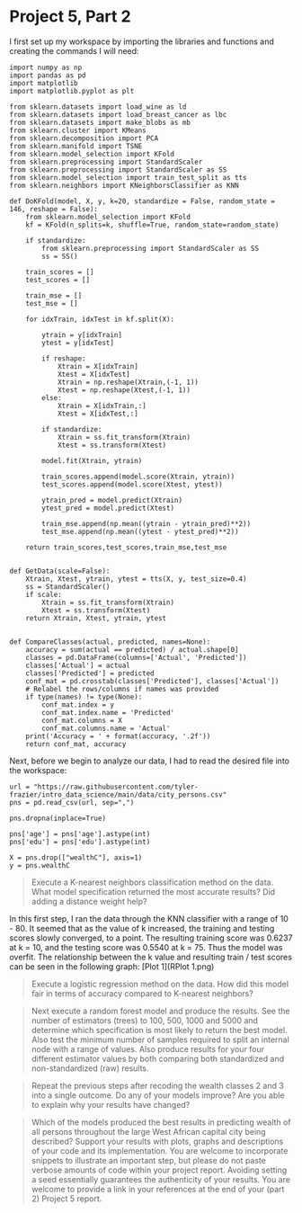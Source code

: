 # Project 5, Part 2

I first set up my workspace by importing the libraries and functions and creating the commands I will need:
```
import numpy as np
import pandas as pd
import matplotlib
import matplotlib.pyplot as plt

from sklearn.datasets import load_wine as ld
from sklearn.datasets import load_breast_cancer as lbc
from sklearn.datasets import make_blobs as mb
from sklearn.cluster import KMeans
from sklearn.decomposition import PCA
from sklearn.manifold import TSNE
from sklearn.model_selection import KFold
from sklearn.preprocessing import StandardScaler
from sklearn.preprocessing import StandardScaler as SS
from sklearn.model_selection import train_test_split as tts
from sklearn.neighbors import KNeighborsClassifier as KNN

def DoKFold(model, X, y, k=20, standardize = False, random_state = 146, reshape = False):
    from sklearn.model_selection import KFold
    kf = KFold(n_splits=k, shuffle=True, random_state=random_state)

    if standardize:
        from sklearn.preprocessing import StandardScaler as SS
        ss = SS()

    train_scores = []
    test_scores = []

    train_mse = []
    test_mse = []

    for idxTrain, idxTest in kf.split(X):
        
        ytrain = y[idxTrain]
        ytest = y[idxTest]
            
        if reshape:
            Xtrain = X[idxTrain]
            Xtest = X[idxTest]
            Xtrain = np.reshape(Xtrain,(-1, 1))
            Xtest = np.reshape(Xtest,(-1, 1))
        else:
            Xtrain = X[idxTrain,:]
            Xtest = X[idxTest,:]

        if standardize:
            Xtrain = ss.fit_transform(Xtrain)
            Xtest = ss.transform(Xtest)

        model.fit(Xtrain, ytrain)

        train_scores.append(model.score(Xtrain, ytrain))
        test_scores.append(model.score(Xtest, ytest))

        ytrain_pred = model.predict(Xtrain)
        ytest_pred = model.predict(Xtest)

        train_mse.append(np.mean((ytrain - ytrain_pred)**2))
        test_mse.append(np.mean((ytest - ytest_pred)**2))

    return train_scores,test_scores,train_mse,test_mse


def GetData(scale=False):
    Xtrain, Xtest, ytrain, ytest = tts(X, y, test_size=0.4)
    ss = StandardScaler()
    if scale:
        Xtrain = ss.fit_transform(Xtrain)
        Xtest = ss.transform(Xtest)
    return Xtrain, Xtest, ytrain, ytest


def CompareClasses(actual, predicted, names=None):
    accuracy = sum(actual == predicted) / actual.shape[0]
    classes = pd.DataFrame(columns=['Actual', 'Predicted'])
    classes['Actual'] = actual
    classes['Predicted'] = predicted
    conf_mat = pd.crosstab(classes['Predicted'], classes['Actual'])
    # Relabel the rows/columns if names was provided
    if type(names) != type(None):
        conf_mat.index = y
        conf_mat.index.name = 'Predicted'
        conf_mat.columns = X
        conf_mat.columns.name = 'Actual'
    print('Accuracy = ' + format(accuracy, '.2f'))
    return conf_mat, accuracy
```

Next, before we begin to analyze our data, I had to read the desired file into the workspace:
```
url = "https://raw.githubusercontent.com/tyler-frazier/intro_data_science/main/data/city_persons.csv"
pns = pd.read_csv(url, sep=",")

pns.dropna(inplace=True)

pns['age'] = pns['age'].astype(int)
pns['edu'] = pns['edu'].astype(int)

X = pns.drop(["wealthC"], axis=1)
y = pns.wealthC
```


> Execute a K-nearest neighbors classification method on the data. What model specification returned the most accurate results? Did adding a distance weight help?

In this first step, I ran the data through the KNN classifier with a range of 10 - 80. It seemed that as the value of k increased, the training and testing scores slowly converged, to a point. The resulting training score was 0.6237 at k = 10, and the testing score was 0.5540 at k = 75. Thus the model was overfit. 
The relationship between the k value and resulting train / test scores can be seen in the following graph: [Plot 1](RPlot 1.png)

> Execute a logistic regression method on the data. How did this model fair in terms of accuracy compared to K-nearest neighbors?

> Next execute a random forest model and produce the results. See the number of estimators (trees) to 100, 500, 1000 and 5000 and determine which specification is most likely to return the best model. Also test the minimum number of samples required to split an internal node with a range of values. Also produce results for your four different estimator values by both comparing both standardized and non-standardized (raw) results.

> Repeat the previous steps after recoding the wealth classes 2 and 3 into a single outcome. Do any of your models improve? Are you able to explain why your results have changed?

> Which of the models produced the best results in predicting wealth of all persons throughout the large West African capital city being described? Support your results with plots, graphs and descriptions of your code and its implementation. You are welcome to incorporate snippets to illustrate an important step, but please do not paste verbose amounts of code within your project report. Avoiding setting a seed essentially guarantees the authenticity of your results. You are welcome to provide a link in your references at the end of your (part 2) Project 5 report.
